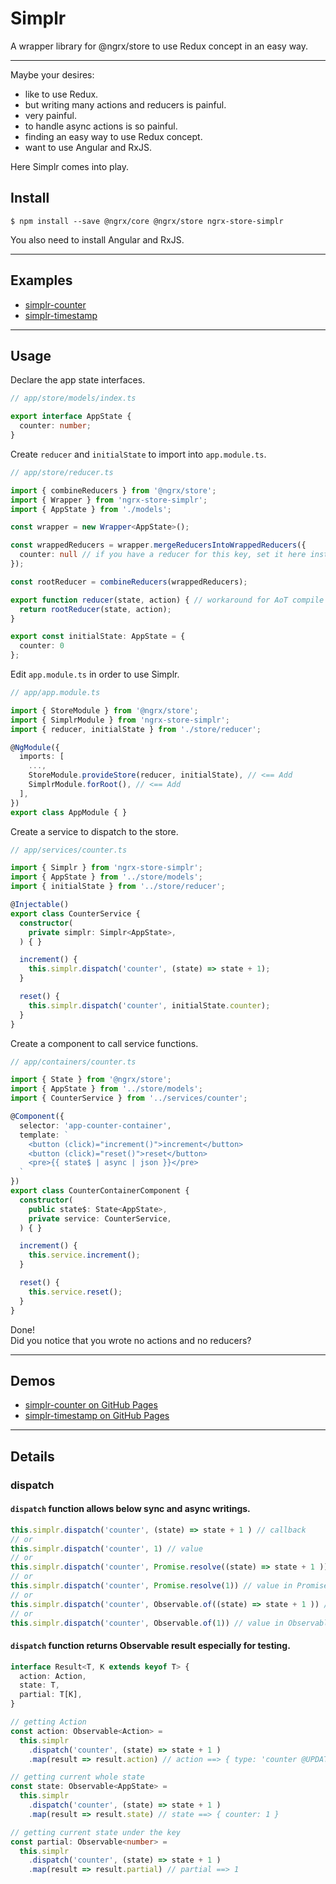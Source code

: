 # Simplr
A wrapper library for @ngrx/store to use Redux concept in an easy way.

---

Maybe your desires:

- like to use Redux.
- but writing many actions and reducers is painful.
- very painful.
- to handle async actions is so painful.
- finding an easy way to use Redux concept.
- want to use Angular and RxJS.

Here Simplr comes into play.

## Install

```
$ npm install --save @ngrx/core @ngrx/store ngrx-store-simplr
```

You also need to install Angular and RxJS.

---

## Examples

- [simplr-counter](https://github.com/ovrmrw/simplr-counter)
- [simplr-timestamp](https://github.com/ovrmrw/simplr-timestamp)

---

## Usage

Declare the app state interfaces.

```ts
// app/store/models/index.ts

export interface AppState {
  counter: number;
}
```

Create `reducer` and `initialState` to import into `app.module.ts`.

```ts
// app/store/reducer.ts

import { combineReducers } from '@ngrx/store';
import { Wrapper } from 'ngrx-store-simplr';
import { AppState } from './models';

const wrapper = new Wrapper<AppState>();

const wrappedReducers = wrapper.mergeReducersIntoWrappedReducers({
  counter: null // if you have a reducer for this key, set it here instead of null.
});

const rootReducer = combineReducers(wrappedReducers);

export function reducer(state, action) { // workaround for AoT compile
  return rootReducer(state, action);
}

export const initialState: AppState = {
  counter: 0
};
```

Edit `app.module.ts` in order to use Simplr.

```ts
// app/app.module.ts

import { StoreModule } from '@ngrx/store';
import { SimplrModule } from 'ngrx-store-simplr';
import { reducer, initialState } from './store/reducer';

@NgModule({
  imports: [ 
    ...,
    StoreModule.provideStore(reducer, initialState), // <== Add
    SimplrModule.forRoot(), // <== Add
  ],
})
export class AppModule { }
```

Create a service to dispatch to the store.

```ts
// app/services/counter.ts

import { Simplr } from 'ngrx-store-simplr';
import { AppState } from '../store/models';
import { initialState } from '../store/reducer';

@Injectable()
export class CounterService {
  constructor(
    private simplr: Simplr<AppState>,
  ) { }

  increment() {
    this.simplr.dispatch('counter', (state) => state + 1);
  }

  reset() {
    this.simplr.dispatch('counter', initialState.counter);
  }
}
```

Create a component to call service functions.

```ts
// app/containers/counter.ts

import { State } from '@ngrx/store';
import { AppState } from '../store/models';
import { CounterService } from '../services/counter';

@Component({
  selector: 'app-counter-container',
  template: `
    <button (click)="increment()">increment</button>
    <button (click)="reset()">reset</button>
    <pre>{{ state$ | async | json }}</pre>
  `
})
export class CounterContainerComponent {
  constructor(
    public state$: State<AppState>,
    private service: CounterService,
  ) { }

  increment() {
    this.service.increment();
  }

  reset() {
    this.service.reset();
  }
}
```

Done!  
Did you notice that you wrote no actions and no reducers?

---

## Demos

- [simplr-counter on GitHub Pages](https://ovrmrw.github.io/simplr-counter/)
- [simplr-timestamp on GitHub Pages](https://ovrmrw.github.io/simplr-timestamp/)

---

## Details

### dispatch

#### `dispatch` function allows below sync and async writings.

```ts
this.simplr.dispatch('counter', (state) => state + 1 ) // callback
// or
this.simplr.dispatch('counter', 1) // value
// or 
this.simplr.dispatch('counter', Promise.resolve((state) => state + 1 )) // callback in Promise
// or
this.simplr.dispatch('counter', Promise.resolve(1)) // value in Promise
// or
this.simplr.dispatch('counter', Observable.of((state) => state + 1 )) // callback in Observable
// or
this.simplr.dispatch('counter', Observable.of(1)) // value in Observable
```

#### `dispatch` function returns Observable result especially for testing.

```ts
interface Result<T, K extends keyof T> {
  action: Action,
  state: T,
  partial: T[K],
}
```

```ts
// getting Action
const action: Observable<Action> = 
  this.simplr
    .dispatch('counter', (state) => state + 1 )
    .map(result => result.action) // action ==> { type: 'counter @UPDATE@', payload: 1 }

// getting current whole state
const state: Observable<AppState> =
  this.simplr
    .dispatch('counter', (state) => state + 1 )
    .map(result => result.state) // state ==> { counter: 1 }

// getting current state under the key
const partial: Observable<number> =
  this.simplr
    .dispatch('counter', (state) => state + 1 )
    .map(result => result.partial) // partial ==> 1
```
